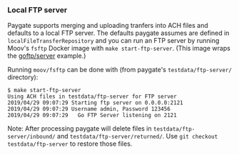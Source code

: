 ### Local FTP server

Paygate supports merging and uploading tranfers into ACH files and defaults to a local FTP server. The defaults paygate assumes are defined in `localFileTransferRepository` and you can run an FTP server by running Moov's `fsftp` Docker image with `make start-ftp-server`. (This image wraps the [goftp/server](https://github.com/goftp/server/tree/master/exampleftpd) example.)

Running `moov/fsftp` can be done with (from paygate's `testdata/ftp-server/` directory):

```
$ make start-ftp-server
Using ACH files in testdata/ftp-server for FTP server
2019/04/29 09:07:29 Starting ftp server on 0.0.0.0:2121
2019/04/29 09:07:29 Username admin, Password 123456
2019/04/29 09:07:29   Go FTP Server listening on 2121
```

Note: After processing paygate will delete files in `testdata/ftp-server/inbound/` and `testdata/ftp-server/returned/`. Use `git checkout testdata/ftp-server` to restore those files.
